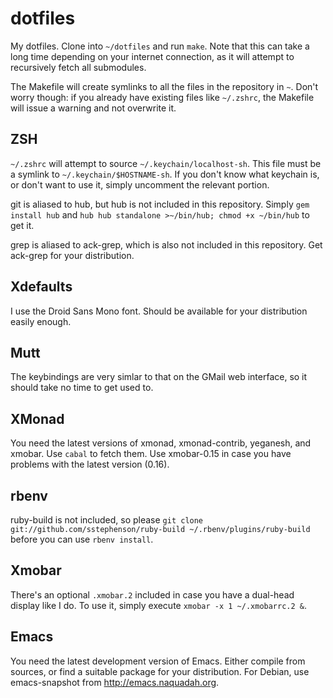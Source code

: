 # dotfiles

My dotfiles.  Clone into `~/dotfiles` and run `make`.  Note that this
can take a long time depending on your internet connection, as it will
attempt to recursively fetch all submodules.

The Makefile will create symlinks to all the files in the repository
in `~`.  Don't worry though: if you already have existing files like
`~/.zshrc`, the Makefile will issue a warning and not overwrite it.

## ZSH

`~/.zshrc` will attempt to source `~/.keychain/localhost-sh`.  This
file must be a symlink to `~/.keychain/$HOSTNAME-sh`.  If you don't
know what keychain is, or don't want to use it, simply uncomment the
relevant portion.

git is aliased to hub, but hub is not included in this repository.
Simply `gem install hub` and `hub hub standalone >~/bin/hub; chmod +x
~/bin/hub` to get it.

grep is aliased to ack-grep, which is also not included in this
repository.  Get ack-grep for your distribution.

## Xdefaults

I use the Droid Sans Mono font.  Should be available for your
distribution easily enough.

## Mutt

The keybindings are very simlar to that on the GMail web interface, so
it should take no time to get used to.

## XMonad

You need the latest versions of xmonad, xmonad-contrib, yeganesh, and
xmobar.  Use `cabal` to fetch them.  Use xmobar-0.15 in case you have
problems with the latest version (0.16).

## rbenv

ruby-build is not included, so please `git clone
git://github.com/sstephenson/ruby-build ~/.rbenv/plugins/ruby-build`
before you can use `rbenv install`.

## Xmobar

There's an optional `.xmobar.2` included in case you have a dual-head
display like I do.  To use it, simply execute `xmobar -x 1
~/.xmobarrc.2 &`.

## Emacs

You need the latest development version of Emacs.  Either compile from
sources, or find a suitable package for your distribution.  For
Debian, use emacs-snapshot from http://emacs.naquadah.org.
